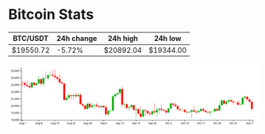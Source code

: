 # Bitcoin Stats

BTC/USDT|24h change|24h high|24h low|
|---|---|---|---|
|$19550.72|-5.72%|$20892.04|$19344.00|

<img src="./chart.svg">
